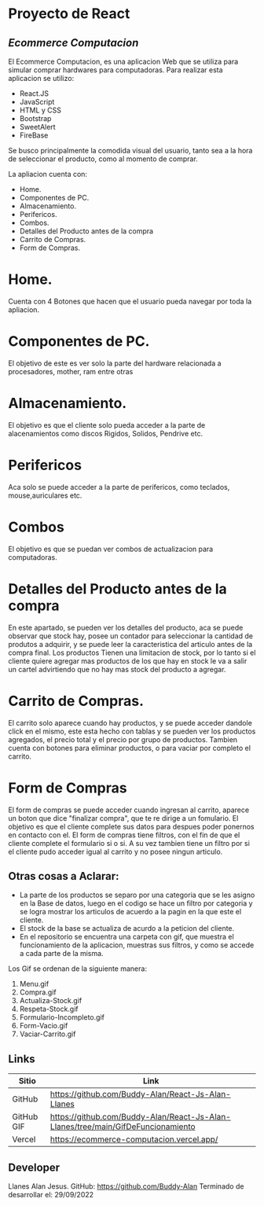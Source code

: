 # Proyecto de React
## _Ecommerce Computacion_

El Ecommerce Computacion, es una aplicacion Web que se utiliza para simular comprar hardwares para computadoras. 
Para realizar esta aplicacion se utilizo:
- React.JS
- JavaScript
- HTML y CSS
- Bootstrap
- SweetAlert
- FireBase

Se busco principalmente la comodida visual del usuario, tanto sea a la hora de seleccionar el producto, como al momento de comprar. 

La apliacion cuenta con: 
- Home.
- Componentes de PC.
- Almacenamiento.
- Perifericos.
- Combos.
- Detalles del Producto antes de la compra
- Carrito de Compras.
- Form de Compras.

# Home.
Cuenta con 4 Botones que hacen que el usuario pueda navegar por toda la apliacion. 

# Componentes de PC.
El objetivo de este es ver solo la parte del hardware relacionada a procesadores, mother, ram entre otras

# Almacenamiento.
 El objetivo es que el cliente solo pueda acceder a la parte de alacenamientos como discos Rigidos, Solidos, Pendrive etc.

# Perifericos
Aca solo se puede acceder a la parte de perifericos, como teclados, mouse,auriculares etc.

# Combos
El objetivo es que se puedan ver combos de actualizacion para computadoras.

# Detalles del Producto antes de la compra
En este apartado, se pueden ver los detalles del producto, aca se puede observar que stock hay, posee un contador para seleccionar la cantidad de produtos a adquirir, y se puede leer la caracteristica del articulo antes de la compra final. Los productos  Tienen una limitacion de  stock, por lo tanto si el cliente quiere agregar mas productos de los que hay en stock  le va a salir un cartel  advirtiendo que no hay mas stock del producto a agregar.

# Carrito de Compras.
El carrito solo aparece cuando hay productos, y se puede acceder dandole click en el mismo, este esta hecho con tablas y se pueden ver los productos agregados, el precio total y el precio por grupo de productos.
Tambien cuenta con botones para eliminar productos, o para vaciar por completo el carrito.


# Form de Compras
El form de compras se puede acceder cuando ingresan al carrito, aparece un boton que dice "finalizar compra", que te re dirige a un fomulario.  El objetivo es que el cliente complete sus datos para despues poder ponernos en contacto con el.
El form de compras tiene filtros, con el fin de que el cliente complete el formulario si o si. A su vez tambien tiene un filtro por si el cliente pudo acceder igual al  carrito y no posee ningun articulo.

## Otras cosas  a Aclarar: 
- La parte de los productos se separo por una categoria que se les asigno en la Base de datos, luego en el codigo se hace un filtro por categoria y se logra mostrar los articulos  de acuerdo a la pagin en la que este el cliente.
- El stock de la base se actualiza de acurdo a la peticion del cliente.
- En el repositorio se encuentra una carpeta con gif, que muestra el funcionamiento de la aplicacion, muestras sus filtros, y como se accede a cada parte de la misma. 
 
Los Gif se ordenan de la siguiente manera: 
1) Menu.gif
2) Compra.gif
3) Actualiza-Stock.gif
4) Respeta-Stock.gif
5) Formulario-Incompleto.gif
6) Form-Vacio.gif
7) Vaciar-Carrito.gif

## Links



| Sitio | Link |
| ------ | ------ |
| GitHub | https://github.com/Buddy-Alan/React-Js-Alan-Llanes |
| GitHub GIF | https://github.com/Buddy-Alan/React-Js-Alan-Llanes/tree/main/GifDeFuncionamiento|
| Vercel | https://ecommerce-computacion.vercel.app/ |


## Developer
Llanes Alan Jesus.
GitHub: https://github.com/Buddy-Alan
Terminado de desarrollar el: 29/09/2022
